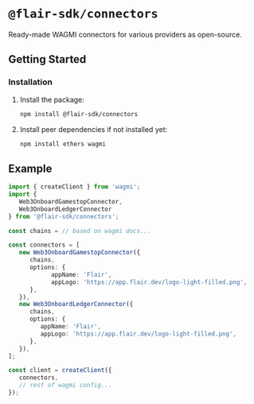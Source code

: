 # `@flair-sdk/connectors`

Ready-made WAGMI connectors for various providers as open-source.

## Getting Started

### Installation

1. Install the package:

   ```sh
   npm install @flair-sdk/connectors
   ```

2. Install peer dependencies if not installed yet:

   ```sh
   npm install ethers wagmi
   ```

## Example

```ts
import { createClient } from 'wagmi';
import {
   Web3OnboardGamestopConnector,
   Web3OnboardLedgerConnector
} from '@flair-sdk/connectors';

const chains = // based on wagmi docs...

const connectors = [
   new Web3OnboardGamestopConnector({
      chains,
      options: {
            appName: 'Flair',
            appLogo: 'https://app.flair.dev/logo-light-filled.png',
      },
   }),
   new Web3OnboardLedgerConnector({
      chains,
      options: {
         appName: 'Flair',
         appLogo: 'https://app.flair.dev/logo-light-filled.png',
      },
   }),
];

const client = createClient({
   connectors,
   // rest of wagmi config...
});
```